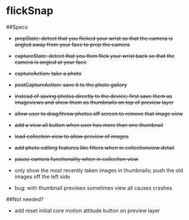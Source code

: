 # flickSnap

##Specs
- ~~prepState: detect that you flicked your wrist so that the camera is angled away from your face to prep the camera~~
- ~~captureState: detect that you then flick your wrist back so that the camera is angled at your face~~
- ~~captureAction: take a photo~~
- ~~postCaptureAction: save it to the photo gallery~~

- ~~instead of saving photos directly to the device; first save them as imageviews and show them as thumbnails on top of preview layer~~
- ~~allow user to drag/throw photos off screen to remove that image view~~ 
- ~~add a view all button when user has more than one thumbnail~~
- ~~load collection view to allow preview of images~~
- ~~add photo editing features like filters when in collectionview detail~~
- ~~pause camera functionality when in collection view~~
- only show the most recently taken images in thumbnails; push the old images off the left side
- bug: with thumbnail previews sometimes view all causes crashes

##Not needed?
- add reset initial core motion attitude button on preview layer